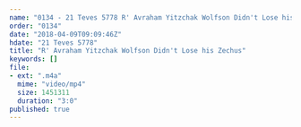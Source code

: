 ```yaml
---
name: "0134 - 21 Teves 5778 R' Avraham Yitzchak Wolfson Didn't Lose his Zechus"
order: "0134"
date: "2018-04-09T09:09:46Z"
hdate: "21 Teves 5778"
title: "R' Avraham Yitzchak Wolfson Didn't Lose his Zechus"
keywords: []
file:
- ext: ".m4a"
  mime: "video/mp4"
  size: 1451311
  duration: "3:0"
published: true
---
```


